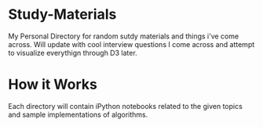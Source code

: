 # Study-Materials

My Personal Directory for random sutdy materials and things i've come across. 
Will update with cool interview questions I come across and attempt to visualize everythign through D3 later. 

# How it Works
Each directory will contain iPython notebooks related to the given topics and sample implementations of algorithms. 
